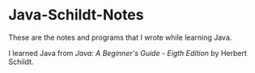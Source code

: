 # Java-Schildt-Notes
These are the notes and programs that I wrote while learning Java.

I learned Java from *Java: A Beginner's Guide - Eigth Edition* by Herbert Schildt.
